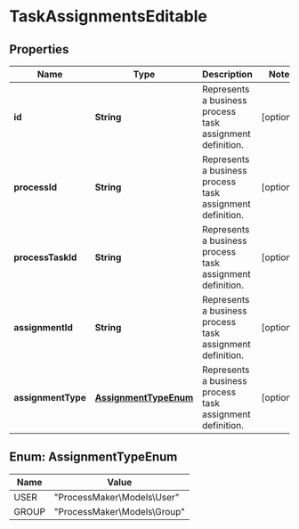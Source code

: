 
# TaskAssignmentsEditable

## Properties
Name | Type | Description | Notes
------------ | ------------- | ------------- | -------------
**id** | **String** | Represents a business process task assignment definition. |  [optional]
**processId** | **String** | Represents a business process task assignment definition. |  [optional]
**processTaskId** | **String** | Represents a business process task assignment definition. |  [optional]
**assignmentId** | **String** | Represents a business process task assignment definition. |  [optional]
**assignmentType** | [**AssignmentTypeEnum**](#AssignmentTypeEnum) | Represents a business process task assignment definition. |  [optional]


<a name="AssignmentTypeEnum"></a>
## Enum: AssignmentTypeEnum
Name | Value
---- | -----
USER | &quot;ProcessMaker\\Models\\User&quot;
GROUP | &quot;ProcessMaker\\Models\\Group&quot;



